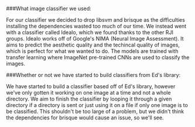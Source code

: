 ###What image classifier we used:

For our classifier we decided to drop libsvm and brisque as the difficulties installing the dependencies wasted too much of our time. We instead went with a classifier called Idealo, which we found thanks to the other RJI groups. Idealo works off of Google's NIMA (Neural Image Assessment). It aims to predict the aesthetic quality and the techincal quality of images, which is perfect for what we wanted to do. The models are trained with transfer learning where ImageNet pre-trained CNNs are used to classify the images. 

###Whether or not we have started to build classifiers from Ed's library:

We have started to build a classifier based off of Ed's library, however we've only gotten it working on one image at a time and not a whole directory. We aim to finish the classifier by looping it through a given directory if a directory is sent or just using it on a file if only one image is to be classified. This shouldn't be too large of a problem, but we didn't think the dependencies for brisque would cause an issue, so we'll see.
